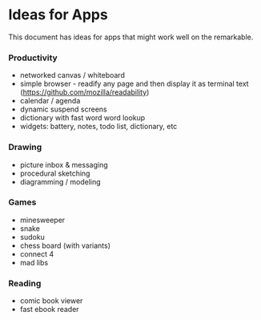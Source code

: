 # Ideas for Apps

This document has ideas for apps that might work well on the remarkable. 

### Productivity

* networked canvas / whiteboard
* simple browser - readify any page and then display it as terminal text (https://github.com/mozilla/readability)
* calendar / agenda
* dynamic suspend screens
* dictionary with fast word word lookup
* widgets: battery, notes, todo list, dictionary, etc

### Drawing

* picture inbox & messaging
* procedural sketching
* diagramming / modeling


### Games

* minesweeper
* snake
* sudoku
* chess board (with variants)
* connect 4
* mad libs

### Reading

* comic book viewer
* fast ebook reader
